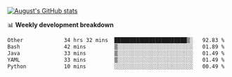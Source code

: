 
[![August's GitHub stats](https://github-readme-stats.vercel.app/api?username=zou-weidong&show_icons=true&theme=radical)](https://github.com/zou-weidong)


📊 **Weekly development breakdown**
<!--START_SECTION:waka-->

```txt
Other             34 hrs 32 mins  ███████████████████████▒░   92.83 %
Bash              42 mins         ▒░░░░░░░░░░░░░░░░░░░░░░░░   01.89 %
Java              33 mins         ▒░░░░░░░░░░░░░░░░░░░░░░░░   01.49 %
YAML              33 mins         ▒░░░░░░░░░░░░░░░░░░░░░░░░   01.49 %
Python            10 mins         ░░░░░░░░░░░░░░░░░░░░░░░░░   00.49 %
```

<!--END_SECTION:waka-->
